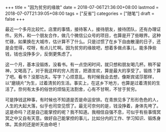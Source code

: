 +++
title = "因为贫穷的缘故"
date = 2018-07-06T21:36:00+08:00
lastmod = 2018-07-07T21:39:05+08:00
tags = ["反省"]
categories = ["随笔"]
draft = false
+++

最近一个多月比较忙。店里的事情，接待客人，接待朋友，接待团队，还有办理证件。另外，和一个朋友合作，做几个微信公众号的项目，也算是开了些眼界。这种忙碌，如果换在大城市，估计算不了什么。只是过惯了在乡下自由散漫的日子，还是会觉得，哎呀，有点儿忙啊。因为贫穷的缘故吧，想着多做点事儿，能多挣些钱，钱也没挣多少，反倒更焦虑了。

<!--more-->

这一个月，基本没锻炼，没看书。有一点空闲时间，就只想和朋友喝几杯。稍不留神，又喝高了。对于我这样的穷人而言，把酒言欢，算是最大的享受了。锻炼？算了吧。看书？没那功夫。写字？心烦意乱。有时候我会去想，像斯宾诺莎那样，以“磨镜片”为生，过着清贫的生活。事实上，在这乡下地方，也算是过着清贫的生活了。奈何有太多的俗世的烦恼无法割舍，心有不甘啊，不甘于贫穷。

可是挣钱这种事，有时候也不知道是否是命运安排。在青旅见多了形形色色的人，人生的大起大落，似乎也司空见惯了。最无可奈何的是，钱没挣着，身体先垮了。这是命吗？还是自己能掌控的呢？我不知道。我相信自强不息，可似乎有些事情冥冥之中又自有天意。做好自己能掌控的事儿，比如分内的工作、学习知识、锻炼身体。其余的还是听天由命吧！
